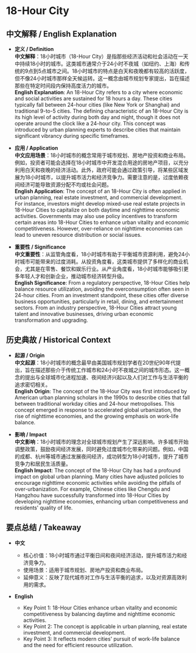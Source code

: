 # 18-Hour City

## 中文解释 / English Explanation

* **定义 / Definition**  
  **中文解释**：18小时城市（18-Hour City）是指那些经济活动和社会活动在一天中持续18小时的城市。这类城市通常介于24小时不夜城（如纽约、上海）和传统的9点到5点城市之间。18小时城市的特点是白天和夜晚都有较高的活跃度，但不像24小时城市那样全天候运转。这一概念由城市规划专家提出，旨在描述那些在特定时间段内保持高度活力的城市。  
  **English Explanation**: An 18-Hour City refers to a city where economic and social activities are sustained for 18 hours a day. These cities typically fall between 24-hour cities (like New York or Shanghai) and traditional 9-to-5 cities. The defining characteristic of an 18-Hour City is its high level of activity during both day and night, though it does not operate around the clock like a 24-hour city. This concept was introduced by urban planning experts to describe cities that maintain significant vibrancy during specific timeframes.

* **应用 / Application**  
  **中文应用场景**：18小时城市的概念常用于城市规划、房地产投资和商业布局。例如，投资者可能会选择在18小时城市中开发混合用途的房地产项目，以充分利用白天和夜晚的经济活动。此外，政府可能会通过政策引导，将某些区域发展为18小时城市，以提升城市活力和经济竞争力。需要注意的是，过度依赖夜间经济可能导致资源分配不均或社会问题。  
  **English Application**: The concept of an 18-Hour City is often applied in urban planning, real estate investment, and commercial development. For instance, investors might develop mixed-use real estate projects in 18-Hour Cities to capitalize on both daytime and nighttime economic activities. Governments may also use policy incentives to transform certain areas into 18-Hour Cities to enhance urban vitality and economic competitiveness. However, over-reliance on nighttime economies can lead to uneven resource distribution or social issues.

* **重要性 / Significance**  
  **中文重要性**：从监管角度看，18小时城市有助于平衡城市资源利用，避免24小时城市可能带来的过度消耗。从投资角度看，这类城市提供了多样化的商业机会，尤其是在零售、餐饮和娱乐行业。从产业角度看，18小时城市能够吸引更多年轻人才和创新企业，推动城市经济转型升级。  
  **English Significance**: From a regulatory perspective, 18-Hour Cities help balance resource utilization, avoiding the overconsumption often seen in 24-hour cities. From an investment standpoint, these cities offer diverse business opportunities, particularly in retail, dining, and entertainment sectors. From an industry perspective, 18-Hour Cities attract young talent and innovative businesses, driving urban economic transformation and upgrading.

## 历史典故 / Historical Context

* **起源 / Origin**  
  **中文起源**：18小时城市的概念最早由美国城市规划学者在20世纪90年代提出，旨在描述那些介于传统工作城市和24小时不夜城之间的城市形态。这一概念的提出与全球城市化进程加速、夜间经济兴起以及人们对工作与生活平衡的追求密切相关。  
  **English Origin**: The concept of the 18-Hour City was first introduced by American urban planning scholars in the 1990s to describe cities that fall between traditional workday cities and 24-hour metropolises. This concept emerged in response to accelerated global urbanization, the rise of nighttime economies, and the growing emphasis on work-life balance.

* **影响 / Impact**  
  **中文影响**：18小时城市的理念对全球城市规划产生了深远影响。许多城市开始调整政策，鼓励夜间经济发展，同时避免过度城市化带来的问题。例如，中国的成都、杭州等城市通过发展夜间经济，成功转型为18小时城市，提升了城市竞争力和居民生活质量。  
  **English Impact**: The concept of the 18-Hour City has had a profound impact on global urban planning. Many cities have adjusted policies to encourage nighttime economic activities while avoiding the pitfalls of over-urbanization. For example, Chinese cities like Chengdu and Hangzhou have successfully transformed into 18-Hour Cities by developing nighttime economies, enhancing urban competitiveness and residents' quality of life.

## 要点总结 / Takeaway

* **中文**  
  - 核心价值：18小时城市通过平衡日间和夜间经济活动，提升城市活力和经济竞争力。  
  - 使用场景：适用于城市规划、房地产投资和商业布局。  
  - 延伸意义：反映了现代城市对工作与生活平衡的追求，以及对资源高效利用的需求。  

* **English**  
  - Key Point 1: 18-Hour Cities enhance urban vitality and economic competitiveness by balancing daytime and nighttime economic activities.  
  - Key Point 2: The concept is applicable in urban planning, real estate investment, and commercial development.  
  - Key Point 3: It reflects modern cities' pursuit of work-life balance and the need for efficient resource utilization.